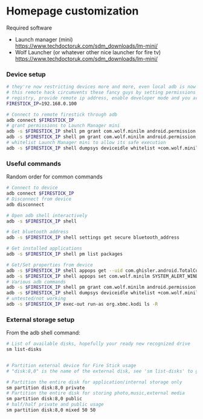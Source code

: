 # Homepage customization
Required software
- Launch manager (mini) https://www.techdoctoruk.com/sdm_downloads/lm-mini/
- Wolf Launcher (or whatever other nice launcher for fire tv) https://www.techdoctoruk.com/sdm_downloads/lm-mini/

### Device setup
```sh
# they're now restricting devices more and more, even local adb is now forbidden (why ?),
# this remote hack circumvents these fancy guys by setting permissions in the android 
# registry, provide remote ip address, enable developer mode and you are ready to go
FIRESTICK_IP=192.168.0.100

# Connect to remote firestick through adb
adb connect $FIRESTICK_IP
# grant permissions to Launch Manager mini
adb -s $FIRESTICK_IP shell pm grant com.wolf.minilm android.permission.SYSTEM_ALERT_WINDOW
adb -s $FIRESTICK_IP shell pm grant com.wolf.minilm android.permission.READ_LOGS
# whitelist Launch Manager mini to allow its safe execution
adb -s $FIRESTICK_IP shell dumpsys deviceidle whitelist +com.wolf.minilm
```

### Useful commands
Random order for common commands
```sh
# Connect to device
adb connect $FIRESTICK_IP
# Disconnect from device
adb disconnect

# Open adb shell interactively
adb -s $FIRESTICK_IP shell

# Get bluetooth address
adb -s $FIRESTICK_IP shell settings get secure bluetooth_address

# Get installed applications
adb -s $FIRESTICK_IP shell pm list packages

# Get/Set properties from device
adb -s $FIRESTICK_IP shell appops get --uid com.ghisler.android.TotalCommander MANAGE_EXTERNAL_STORAGE
adb -s $FIRESTICK_IP shell appops set com.wolf.minilm SYSTEM_ALERT_WINDOW allow
# Various adb commands
adb -s $FIRESTICK_IP shell pm grant com.wolf.minilm android.permission.READ_LOGS
adb -s $FIRESTICK_IP shell dumpsys deviceidle whitelist +com.wolf.minilm
# untested/not working
adb -s $FIRESTICK_IP exec-out run-as org.xbmc.kodi ls -R
```

### External storage setup
From the adb shell command:
```sh
# List of available disks, hopefully your ready new recognized drive
sm list-disks


# Partition external device for Fire Stick usage
# "disk:8,0" is the name of the external disk, see 'sm list-disks' to get it

# Partition the entire disk for application/internal storage only
sm partition disk:8,0 private
# Partition the entire disk for storing photo,music,external media
sm partition disk:8,0 public
# half/half private and public usage
sm partition disk:8,0 mixed 50 50
```
